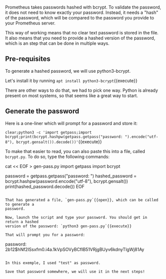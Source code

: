 Prometheus takes passwords hashed with bcrypt. To validate the password,
it does not need to know exactly your password. Instead, it needs a "hash" of
the password, which will be compared to the password you provide to your
Prometheus server.

This way of working means that no clear text password is stored in the file. It
also means that you need to provide a hashed version of the password, which is
an step that can be done in multiple ways.


## Pre-requisites

To generate a hashed password, we will use python3-bcrypt.

Let's install it by running `apt install python3-bcrypt`{{execute}}

There are other ways to do that, we had to pick one way. Python is already
present on most systems, so that seems like a great way to start.

## Generate the password

Here is a one-liner which will prompt for a password and store it:

`clear;python3 -c 'import getpass;import bcrypt;print(bcrypt.hashpw(getpass.getpass("password: ").encode("utf-8"), bcrypt.gensalt()).decode())'`{{execute}}

To make that easier to read, you can also paste this into a file, called
`bcrypt.py`. To do so, type the following commands:

cat << EOF > gen-pass.py
import getpass
import bcrypt

password = getpass.getpass("password: ")
hashed_password = bcrypt.hashpw(password.encode("utf-8"), bcrypt.gensalt())
print(hashed_password.decode())
EOF
```{{execute}}

That has generated a file, `gen-pass.py`{{open}}, which can be called to generate a
password.

Now, launch the script and type your password. You should get in return a hashed
version of the password: `python3 gen-pass.py`{{execute}}

That will prompt you for a password:
```
password:
$2b$12$hNf2lSsxfm0.i4a.1kVpSOVyBCfIB51VRjgBUyv6kdnyTlgWj81Ay
```

In this exemple, I used "test" as password.

Save that password somewhere, we will use it in the next steps!
